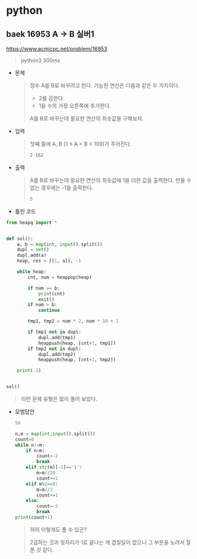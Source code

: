 # python

## baek 16953 A -> B 실버1

https://www.acmicpc.net/problem/16953

> python3 300ms

* 문제

  > 정수 A를 B로 바꾸려고 한다. 가능한 연산은 다음과 같은 두 가지이다.
  >
  > - 2를 곱한다.
  > - 1을 수의 가장 오른쪽에 추가한다. 
  >
  > A를 B로 바꾸는데 필요한 연산의 최솟값을 구해보자.

* 입력

  > 첫째 줄에 A, B (1 ≤ A < B ≤ 109)가 주어진다.
  >
  > ```bash
  > 2 162
  > ```
  >
  
* 출력

  > A를 B로 바꾸는데 필요한 연산의 최솟값에 1을 더한 값을 출력한다. 만들 수 없는 경우에는 -1을 출력한다.
  >
  > ```bash
  > 5
  > ```



- 틀린 코드

```python
from heapq import *


def sol():
    a, b = map(int, input().split())
    dupl = set()
    dupl.add(a)
    heap, res = [[1, a]], -1

    while heap:
        cnt, num = heappop(heap)

        if num == b:
            print(cnt)
            exit()
        if num > b:
            continue

        tmp1, tmp2 = num * 2, num * 10 + 1

        if tmp1 not in dupl:
            dupl.add(tmp1)
            heappush(heap, [cnt+1, tmp1])
        if tmp2 not in dupl:
            dupl.add(tmp2)
            heappush(heap, [cnt+1, tmp2])

    print(-1)


sol()
```

> 이런 문제 유형은 많이 풀어 보았다.



* 모범답안

  ```python
  56
  
  n,m = map(int,input().split())
  count=0
  while n!=m:
      if n>m:
          count=-2
          break
      elif str(m)[-1]=='1':
          m=m//10
          count+=1
      elif m%2==0:
          m=m//2
          count+=1
      else:
          count=-2
          break
  print(count+1)
  ```

  > 허허 이렇게도 풀 수 있군?
  >
  > 2곱하는 것과 뒷자리가 1로 끝나는 게 겹칠일이 없으니 그 부분을 노려서 잘 푼 것 같다.


